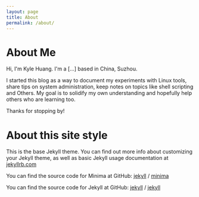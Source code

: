 ```yaml
---
layout: page
title: About
permalink: /about/
---
```



# About Me

Hi, I'm Kyle Huang. I'm a [...] based in China, Suzhou.

I started this blog as a way to document my experiments with Linux tools, share tips on system administration, keep notes on topics like shell scripting and Others. My goal is to solidify my own understanding and hopefully help others who are learning too.

Thanks for stopping by!


# About this site style
This is the base Jekyll theme. You can find out more info about customizing your Jekyll theme, as well as basic Jekyll usage documentation at [jekyllrb.com](https://jekyllrb.com/)

You can find the source code for Minima at GitHub:
[jekyll][jekyll-organization] /
[minima](https://github.com/jekyll/minima)

You can find the source code for Jekyll at GitHub:
[jekyll][jekyll-organization] /
[jekyll](https://github.com/jekyll/jekyll)


[jekyll-organization]: https://github.com/jekyll
